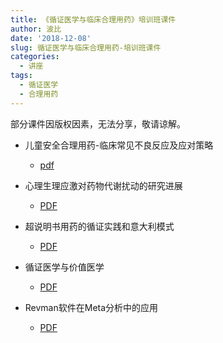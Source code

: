 ```yaml
---
title: 《循证医学与临床合理用药》培训班课件
author: 波比
date: '2018-12-08'
slug: 循证医学与临床合理用药-培训班课件
categories:
  - 讲座
tags:
  - 循证医学
  - 合理用药
---
```


部分课件因版权因素，无法分享，敬请谅解。

- 儿童安全合理用药-临床常见不良反应及应对策略 

	- [pdf](https://www.tanboyu.com/slides/20181208/儿童安全合理用药-临床常见不良反应及应对策略.pdf)

- 心理生理应激对药物代谢扰动的研究进展

	- [PDF](https://www.tanboyu.com/slides/20181208/心理生理应激对药物代谢扰动的研究进展.pdf)

- 超说明书用药的循证实践和意大利模式

	- [PDF](https://www.tanboyu.com/slides/20181208/超说明书用药的循证实践和意大利模式.pdf)

- 循证医学与价值医学

	- [PDF](https://www.tanboyu.com/slides/20181208/循证医学与价值医学.pdf)

- Revman软件在Meta分析中的应用

	- [PDF](https://www.tanboyu.com/slides/20181208/Revman软件在Meta分析中的应用.pdf)